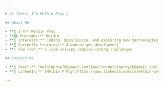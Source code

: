 ```yaml
---

# Hi there, I'm Melbin Proy 👋

## About Me

- **👋 I’m** Melbin Proy
- **😄 Pronouns:** He/Him
- **👀 Interests:** Coding, Open Source, and exploring new technologies
- **🌱 Currently Learning:** Advanced web development
- **💡 Fun Fact:** I love solving complex coding challenges

## Contact Me

- **📧 Email:** [melbinproy76@gmail.com](mailto:melbinproy76@gmail.com)
- **💼 LinkedIn:** [Melbin P Roy](https://www.linkedin.com/in/melbin-proy)

---
```

